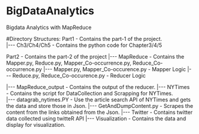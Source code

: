 # BigDataAnalytics
Bigdata Analytics with MapReduce


#Directory Structures:
Part1 - Contains the part-1 of the project.<br />
|--- Ch3/Ch4/Ch5 - Contains the python code for Chapter3/4/5

Part2 - Contains the part-2 of the project
|--- MapReduce - Contains the Mapper.py, Reduce.py, Mapper_Co-occurrence.py, Reduce_Co-occurrence.py
    |--- Mapper.py, Mapper_Co-occurence.py - Mapper Logic
    |--- Reduce.py, Reduce_Co-occurence.py - Reducer Logic

|--- MapReduce_output - Contains the output of the reducer.
|--- NYTimes - Contains the script for DataCollection and Scrapping for NYTimes.    
    |--- datagrab_nytimes.PY - Use the article search API of NYTimes and gets the data and store those in Json.
    |--- GetAndDumpContent.py - Scrapes the content from the links obtained from the Json.
|--- Twitter - Contains twitter data collected using twitteR API
|--- Visualization - Contains the data and display for visualization.
